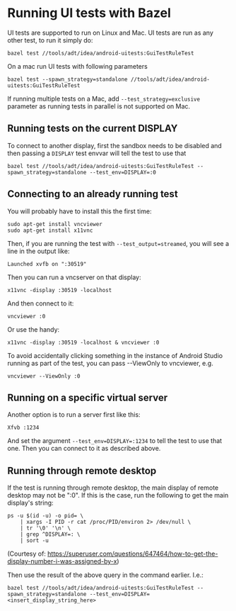 # Running UI tests with Bazel

UI tests are supported to run on Linux and Mac. UI tests are run as any other test, to run it simply do:

    bazel test //tools/adt/idea/android-uitests:GuiTestRuleTest

On a mac run UI tests with following parameters

    bazel test --spawn_strategy=standalone //tools/adt/idea/android-uitests:GuiTestRuleTest

If running multiple tests on a Mac, add `--test_strategy=exclusive` parameter as running tests in parallel is not supported on Mac.
 
## Running tests on the current DISPLAY

To connect to another display, first the sandbox needs to be disabled and then passing a `DISPLAY` test envvar will tell the test to use that

    bazel test //tools/adt/idea/android-uitests:GuiTestRuleTest --spawn_strategy=standalone --test_env=DISPLAY=:0

## Connecting to an already running test

You will probably have to install this the first time:

    sudo apt-get install vncviewer
    sudo apt-get install x11vnc

Then, if you are running the test with `--test_output=streamed`, you will see a line in the output like:

    Launched xvfb on ":30519"

Then you can run a vncserver on that display:

    x11vnc -display :30519 -localhost

And then connect to it:

    vncviewer :0

Or use the handy:

    x11vnc -display :30519 -localhost & vncviewer :0

To avoid accidentally clicking something in the instance of Android Studio
running as part of the test, you can pass --ViewOnly to vncviewer, e.g.

    vncviewer --ViewOnly :0

## Running on a specific virtual server

Another option is to run a server first like this:

    Xfvb :1234

And set the argument `--test_env=DISPLAY=:1234` to tell the test to use that one. Then you can connect to it as described above.

## Running through remote desktop

If the test is running through remote desktop, the main display of remote desktop may not be ":0".
If this is the case, run the following to get the main display's string:

    ps -u $(id -u) -o pid= \
        | xargs -I PID -r cat /proc/PID/environ 2> /dev/null \
        | tr '\0' '\n' \
        | grep ^DISPLAY=: \
        | sort -u

(Courtesy of: https://superuser.com/questions/647464/how-to-get-the-display-number-i-was-assigned-by-x)

Then use the result of the above query in the command earlier. I.e.:

    bazel test //tools/adt/idea/android-uitests:GuiTestRuleTest --spawn_strategy=standalone --test_env=DISPLAY=<insert_display_string_here>
